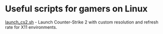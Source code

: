 # Useful scripts for gamers on Linux
[launch_cs2.sh](https://github.com/Ikos3k/Linux-Gaming/blob/master/launch_cs2.sh) - Launch Counter-Strike 2 with custom resolution and refresh rate for X11 environments.
